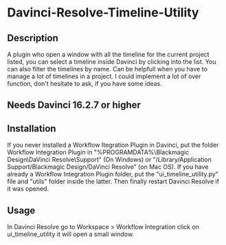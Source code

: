 # Davinci-Resolve-Timeline-Utility

## Description
A plugin who open a window with all the timeline for the current project listed, you can select a timeline inside Davinci by clicking into the list.
You can also filter the timelines by name. Can be helpfull when you have to manage a lot of timelines in a project.
I could implement a lot of over function, don't hesitate to ask, if you have some ideas.

## Needs Davinci 16.2.7 or higher

## Installation
If you never installed a Workflow Itegration Plugin in Davinci, 
put the folder Workflow Integration Plugin in "%PROGRAMDATA%\Blackmagic Design\DaVinci Resolve\Support\" (On Windows) or 
"/Library/Application Support/Blackmagic Design/DaVinci Resolve" (on Mac OS). If you have already a Workflow Integration Plugin folder,
put the "ui_timeline_utility.py" file and "utils" folder inside the latter.
Then finally restart Davinci Resolve if it was opened.

## Usage 
In Davinci Resolve go to Workspace > Workflow Integration click on ui_timeline_utility it will open a small window.


